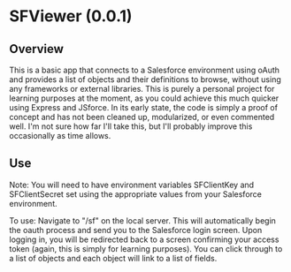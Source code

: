 # SFViewer (0.0.1)

## Overview

This is a basic app that connects to a Salesforce environment using oAuth and provides a list of objects and their definitions to browse, without using any frameworks or external libraries. This is purely a personal project for learning purposes at the moment, as you could achieve this much quicker using Express and JSforce. In its early state, the code is simply a proof of concept and has not been cleaned up, modularized, or even commented well. I'm not sure how far I'll take this, but I'll probably improve this occasionally as time allows.

## Use

Note: You will need to have environment variables SFClientKey and SFClientSecret set using the appropriate values from your Salesforce environment.

To use: Navigate to "/sf" on the local server. This will automatically begin the oauth process and send you to the Salesforce login screen. Upon logging in, you will be redirected back to a screen confirming your access token (again, this is simply for learning purposes). You can click through to a list of objects and each object will link to a list of fields.